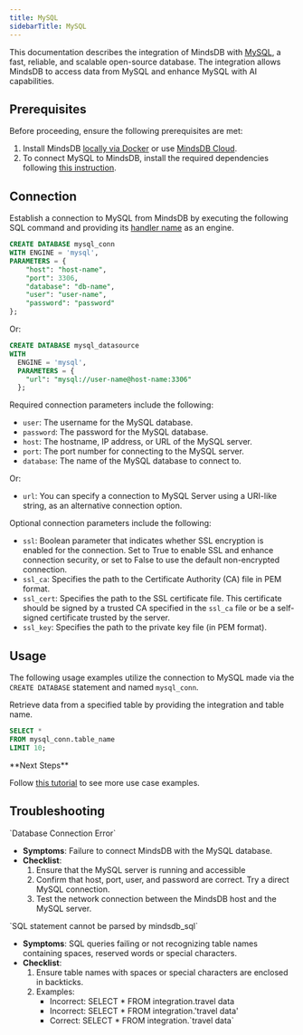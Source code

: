 ```yaml
---
title: MySQL
sidebarTitle: MySQL
---
```


This documentation describes the integration of MindsDB with [MySQL](https://www.mysql.com/), a fast, reliable, and scalable open-source database.
The integration allows MindsDB to access data from MySQL and enhance MySQL with AI capabilities.

## Prerequisites

Before proceeding, ensure the following prerequisites are met:

1. Install MindsDB [locally via Docker](https://docs.mindsdb.com/setup/self-hosted/docker) or use [MindsDB Cloud](https://cloud.mindsdb.com/).
2. To connect MySQL to MindsDB, install the required dependencies following [this instruction](/setup/self-hosted/docker#install-dependencies).

## Connection

Establish a connection to MySQL from MindsDB by executing the following SQL command and providing its [handler name](https://github.com/mindsdb/mindsdb/tree/staging/mindsdb/integrations/handlers/mysql_handler) as an engine.

```sql
CREATE DATABASE mysql_conn
WITH ENGINE = 'mysql', 
PARAMETERS = {
    "host": "host-name",
    "port": 3306,
    "database": "db-name",
    "user": "user-name",
    "password": "password"
};
```

Or:

```sql
CREATE DATABASE mysql_datasource
WITH
  ENGINE = 'mysql',
  PARAMETERS = {
    "url": "mysql://user-name@host-name:3306"
  };
```

Required connection parameters include the following:

*    `user`: The username for the MySQL database.
*    `password`: The password for the MySQL database.
*    `host`: The hostname, IP address, or URL of the MySQL server.
*    `port`: The port number for connecting to the MySQL server.
*    `database`: The name of the MySQL database to connect to.

Or:

*    `url`: You can specify a connection to MySQL Server using a URI-like string, as an alternative connection option.

Optional connection parameters include the following:

 * `ssl`: Boolean parameter that indicates whether SSL encryption is enabled for the connection. Set to True to enable SSL and enhance connection security, or set to False to use the default non-encrypted connection. 
 * `ssl_ca`:  Specifies the path to the Certificate Authority (CA) file in PEM format. 
 * `ssl_cert`:  Specifies the path to the SSL certificate file. This certificate should be signed by a trusted CA specified in the `ssl_ca` file or be a self-signed certificate trusted by the server.
 * `ssl_key`: Specifies the path to the private key file (in PEM format).

## Usage

The following usage examples utilize the connection to MySQL made via the `CREATE DATABASE` statement and named `mysql_conn`.

Retrieve data from a specified table by providing the integration and table name.

```sql
SELECT *
FROM mysql_conn.table_name
LIMIT 10;
```

<Tip>
**Next Steps**

Follow [this tutorial](/use-cases/data_enrichment/text-summarization-inside-mysql-with-openai) to see more use case examples.
</Tip>

## Troubleshooting

<Warning>
`Database Connection Error`

* **Symptoms**: Failure to connect MindsDB with the MySQL database.
* **Checklist**:
    1. Ensure that the MySQL server is running and accessible
    2. Confirm that host, port, user, and password are correct. Try a direct MySQL connection.
    3. Test the network connection between the MindsDB host and the MySQL server.
</Warning>

<Warning>
`SQL statement cannot be parsed by mindsdb_sql`

* **Symptoms**: SQL queries failing or not recognizing table names containing spaces, reserved words or special characters.
* **Checklist**:
    1. Ensure table names with spaces or special characters are enclosed in backticks.
    2. Examples:
        * Incorrect: SELECT * FROM integration.travel data
        * Incorrect: SELECT * FROM integration.'travel data'
        * Correct: SELECT * FROM integration.\`travel data\`
</Warning>
